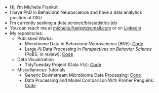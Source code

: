 - Hi, I’m Michelle Frankot
- I have PhD in Behavioral Neuroscience and have a data analytics position at OSU
- I’m currently seeking a data science/biostatistics job 
- You can reach me at michelle.frankot@gmail.com or on [LinkedIn](https://www.linkedin.com/in/michellefrankot/)
- My repositories: 
  - Published Works:
    - Microbiome Data in *Behavioral Neuroscience* (BNE): [Code](https://github.com/mfrankz/BNE_Publication)
    - Large-N Data Processing in *Perspectives on Behavior Science* (PoBS; in review): [Code](https://github.com/mfrankz/RGT-PoBS)
  - Data Visualization
    - TidyTuesday Project (Data Viz): [Code](https://github.com/mfrankz/tidy-tuesday)
  - Miscellaneous Tutorials
    - Generic Downstream Microbiome Data Processing: [Code](https://github.com/mfrankz/microbiome)
    - Data Processing and Model Comparison With Palmer Penguins: [Code](https://github.com/mfrankz/palmer_penguins)



<!---
mfrankz/mfrankz is a ✨ special ✨ repository because its `README.md` (this file) appears on your GitHub profile.
You can click the Preview link to take a look at your changes.
--->

